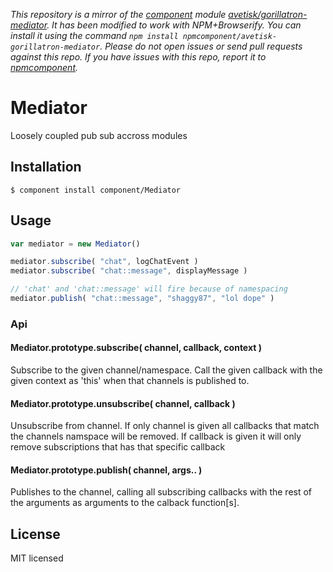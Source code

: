 *This repository is a mirror of the [component](http://component.io) module [avetisk/gorillatron-mediator](http://github.com/avetisk/gorillatron-mediator). It has been modified to work with NPM+Browserify. You can install it using the command `npm install npmcomponent/avetisk-gorillatron-mediator`. Please do not open issues or send pull requests against this repo. If you have issues with this repo, report it to [npmcomponent](https://github.com/airportyh/npmcomponent).*
# Mediator

Loosely coupled pub sub accross modules

## Installation

```
$ component install component/Mediator
```

## Usage

```js
var mediator = new Mediator()

mediator.subscribe( "chat", logChatEvent )
mediator.subscribe( "chat::message", displayMessage )

// 'chat' and 'chat::message' will fire because of namespacing
mediator.publish( "chat::message", "shaggy87", "lol dope" )

```

### Api

#### Mediator.prototype.subscribe( channel, callback, context )

Subscribe to the given channel/namespace. Call the given callback with the given context as 'this'
when that channels is published to.

#### Mediator.prototype.unsubscribe( channel, callback )

Unsubscribe from channel. If only channel is given all callbacks that match the channels namspace will be 
removed. If callback is given it will only remove subscriptions that has that specific callback

#### Mediator.prototype.publish( channel, args.. )

Publishes to the channel, calling all subscribing callbacks with the rest of the arguments as arguments
to the calback function[s].


## License 

MIT licensed